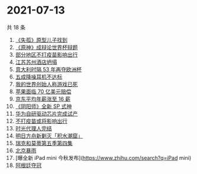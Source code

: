 # 2021-07-13

共 18 条

<!-- BEGIN -->
<!-- 最后更新时间 Tue Jul 13 2021 16:06:36 GMT+0800 (China Standard Time) -->

1. [《失孤》原型儿子找到](https://www.zhihu.com/search?q=失孤)
2. [《原神》成辩论世界杯辩题](https://www.zhihu.com/search?q=原神)
3. [部分地区不打疫苗影响出行](https://www.zhihu.com/search?q=疫苗)
4. [江苏苏州酒店坍塌](https://www.zhihu.com/search?q=酒店坍塌)
5. [意大利时隔 53 年再夺欧洲杯](https://www.zhihu.com/search?q=欧洲杯)
6. [五成降噪耳机不达标](https://www.zhihu.com/search?q=降噪耳机)
7. [我的世界创始人称游戏已死](https://www.zhihu.com/search?q=我的世界)
8. [苹果面临 70 亿美元赔偿](https://www.zhihu.com/search?q=苹果)
9. [京东平均年薪涨至 16 薪](https://www.zhihu.com/search?q=京东)
10. [《阴阳师》全新 SP 式神](https://www.zhihu.com/search?q=阴阳师)
11. [华为自研驱动芯片完成试产](https://www.zhihu.com/search?q=华为自研芯片)
12. [不打疫苗或将影响出行](https://www.zhihu.com/search?q=疫苗)
13. [时光代理人完结](https://www.zhihu.com/search?q=时光代理人)
14. [明日方舟新剿灭「积水潮窟」](https://www.zhihu.com/search?q=明日方舟)
15. [瑞克和莫蒂第五季第四集](https://www.zhihu.com/search?q=瑞克和莫蒂)
16. [北京暴雨](https://www.zhihu.com/search?q=北京暴雨)
17. [曝全新 iPad mini 今秋发布](https://www.zhihu.com/search?q=iPad mini)
18. [阿根廷夺冠](https://www.zhihu.com/search?q=阿根廷赢了)

<!-- END -->
